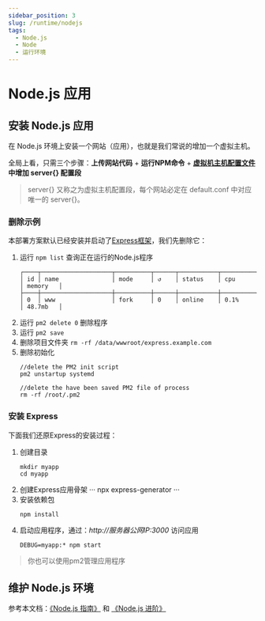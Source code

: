 ```yaml
---
sidebar_position: 3
slug: /runtime/nodejs
tags:
  - Node.js
  - Node
  - 运行环境
---
```


# Node.js 应用

## 安装 Node.js 应用

在 Node.js 环境上安装一个网站（应用），也就是我们常说的增加一个虚拟主机。

全局上看，只需三个步骤：**上传网站代码** + **运行NPM命令** + [**虚拟机主机配置文件**](../runtime#path) **中增加 server{} 配置段**

> server{} 又称之为虚拟主机配置段，每个网站必定在 default.conf 中对应唯一的 server{}。

### 删除示例

本部署方案默认已经安装并启动了[Express框架](https://www.expressjs.com.cn/)，我们先删除它：

1. 运行 `npm list` 查询正在运行的Node.js程序
   ```
   ┌────┬────────────────────┬──────────┬──────┬───────────┬──────────┬──────────┐
   │ id │ name               │ mode     │ ↺    │ status    │ cpu      │ memory   │
   ├────┼────────────────────┼──────────┼──────┼───────────┼──────────┼──────────┤
   │ 0  │ www                │ fork     │ 0    │ online    │ 0.1%     │ 48.7mb   │
   ```
2. 运行 `pm2 delete 0` 删除程序
3. 运行 `pm2 save`
4. 删除项目文件夹 `rm -rf /data/wwwroot/express.example.com`
5. 删除初始化
   ```
   //delete the PM2 init script
   pm2 unstartup systemd

   //delete the have been saved PM2 file of process
   rm -rf /root/.pm2
   ```


### 安装 Express

下面我们还原Express的安装过程：

1. 创建目录
   ```
   mkdir myapp
   cd myapp
   ```
2. 创建Express应用骨架
   ···
   npx express-generator
   ···
3. 安装依赖包
   ```
   npm install
   ```
4. 启动应用程序，通过：*http://服务器公网IP:3000* 访问应用
   ```
   DEBUG=myapp:* npm start
   ```

> 你也可以使用pm2管理应用程序

## 维护 Node.js 环境

参考本文档：[《Node.js 指南》](../nodejs) 和 [《Node.js 进阶》](../nodejs/advanced) 



